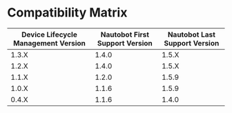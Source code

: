 # Compatibility Matrix

| Device Lifecycle Management Version | Nautobot First Support Version | Nautobot Last Support Version |
| ------------- | -------------------- | ------------- |
| 1.3.X         | 1.4.0                | 1.5.X         |
| 1.2.X         | 1.4.0                | 1.5.X         |
| 1.1.X         | 1.2.0               | 1.5.9         |
| 1.0.X         | 1.1.6               | 1.5.9         |
| 0.4.X         | 1.1.6               | 1.4.0         |
